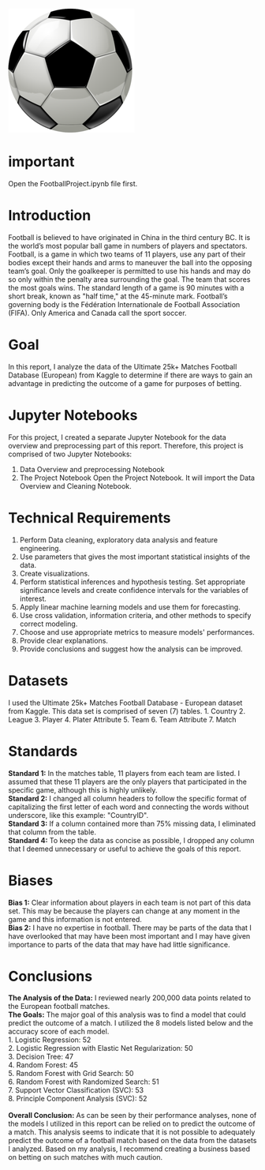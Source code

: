 ![Alt_Text](https://github.com/KevinNourian/Football/blob/main/Images/football.png)
# important
Open the FootballProject.ipynb file first.

# Introduction
Football is believed to have originated in China in the third century BC. It is the world’s most popular ball game in numbers of players and spectators. Football, is a game in which two teams of 11 players, use any part of their bodies except their hands and arms to maneuver the ball into the opposing team’s goal. Only the goalkeeper is permitted to use his hands and may do so only within the penalty area surrounding the goal. The team that scores the most goals wins. The standard length of a game is 90 minutes with a short break, known as "half time," at the 45-minute mark. Football’s governing body is the Fédération Internationale de Football Association (FIFA). Only America and Canada call the sport soccer.

# Goal
In this report, I analyze the data of the Ultimate 25k+ Matches Football Database (European) from Kaggle to determine if there are ways to gain an advantage in predicting the outcome of a game for purposes of betting.

# Jupyter Notebooks
For this project, I created a separate Jupyter Notebook for the data overview and preprocessing part of this report. Therefore, this project is comprised of two Jupyter Notebooks:
1. Data Overview and preprocessing Notebook
2. The Project Notebook
Open the Project Notebook. It will import the Data Overview and Cleaning Notebook.

# Technical Requirements
1. Perform Data cleaning, exploratory data analysis and feature engineering.
2. Use parameters that gives the most important statistical insights of the data.
3. Create visualizations.
4. Perform statistical inferences and hypothesis testing. Set appropriate significance levels and create confidence intervals for the variables of interest.
5. Apply linear machine learning models and use them for forecasting.
6. Use cross validation, information criteria, and other methods to specify correct modeling.
7. Choose and use appropriate metrics to measure models' performances.
8. Provide clear explanations.
9. Provide conclusions and suggest how the analysis can be improved.

# Datasets
I used the Ultimate 25k+ Matches Football Database - European dataset from Kaggle. This data set is comprised of seven (7) tables.
    1. Country
    2. League
    3. Player
    4. Plater Attribute
    5. Team
    6. Team Attribute
    7. Match

# Standards
**Standard 1:** In the matches table, 11 players from each team are listed. I assumed that these 11 players are the only players that participated in the specific game, although this is highly unlikely.<BR>
**Standard 2:** I changed all column headers to follow the specific format of capitalizing the first letter of each word and connecting the words without underscore, like this example: "CountryID".<BR>
**Standard 3:** If a column contained more than 75% missing data, I eliminated that column from the table.<BR>
**Standard 4:** To keep the data as concise as possible, I dropped any column that I deemed unnecessary or useful to achieve the goals of this report.

# Biases
**Bias 1:** Clear information about players in each team is not part of this data set. This may be because the players can change at any moment in the game and this information is not entered.<BR>
**Bias 2:** I have no expertise in football. There may be parts of the data that I have overlooked that may have been most important and I may have given importance to parts of the data that may have had little significance.

# Conclusions
**The Analysis of the Data:** I reviewed nearly 200,000 data points related to the European football matches. <br>
**The Goals:** The major goal of this analysis was to find a model that could predict the outcome of a match.
I utilized the 8 models listed below and the accuracy score of each model.
<BR>
    1. Logistic Regression: 52 <BR>
    2. Logistic Regression with Elastic Net Regularization: 50 <BR>
    3. Decision Tree: 47 <BR>
    4. Random Forest: 45 <BR>
    5. Random Forest with Grid Search: 50 <BR>
    6. Random Forest with Randomized Search: 51 <BR>
    7. Support Vector Classification (SVC): 53 <BR>
    8. Principle Component Analysis (SVC): 52 <BR>
<BR>
**Overall Conclusion:** As can be seen by their performance analyses, none of the models I utilized in this report can be relied on to predict the outcome of a match. This analysis seems to indicate that it is not possible to adequately predict the outcome of a football match based on the data from the datasets I analyzed. Based on my analysis, I recommend creating a business based on betting on such matches with much caution.
